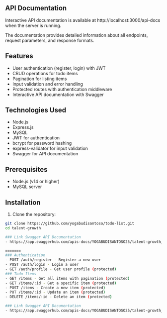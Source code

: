 ## API Documentation
Interactive API documentation is available at http://localhost:3000/api-docs when the server is running.

The documentation provides detailed information about all endpoints, request parameters, and response formats.

## Features
- User authentication (register, login) with JWT
- CRUD operations for todo items
- Pagination for listing items
- Input validation and error handling
- Protected routes with authentication middleware
- Interactive API documentation with Swagger

## Technologies Used
- Node.js
- Express.js
- MySQL
- JWT for authentication
- bcrypt for password hashing
- express-validator for input validation
- Swagger for API documentation

## Prerequisites
- Node.js (v14 or higher)
- MySQL server

## Installation
1. Clone the repository:
```bash
git clone https://github.com/yogabudisantoso/todo-list.git
cd talent-growth

### Link Swagger API Documentation
- https://app.swaggerhub.com/apis-docs/YOGABUDISANTOSO25/talent-growth_api/1.0.0

=======
### Authentication
- POST /auth/register - Register a new user
- POST /auth/login - Login a user
- GET /auth/profile - Get user profile (protected)
### Todo Items
- GET /items - Get all items with pagination (protected)
- GET /items/:id - Get a specific item (protected)
- POST /items - Create a new item (protected)
- PUT /items/:id - Update an item (protected)
- DELETE /items/:id - Delete an item (protected)

### Link Swagger API Documentation
- https://app.swaggerhub.com/apis-docs/YOGABUDISANTOSO25/talent-growth_api/1.0.0
